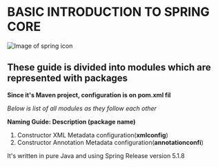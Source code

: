 # BASIC INTRODUCTION TO SPRING CORE
![Image of spring icon](https://spring.io/images/spring-logo-9146a4d3298760c2e7e49595184e1975.svg)

## These guide is divided into modules which are represented with packages
__Since it's Maven project, configuration is on pom.xml fil__

*Below is list of all modules as they follow each other*

**Naming Guide: __Description (package name)__**

1. Constructor XML Metadata configuration(__xmlconfig__)
2. Constructor Annotation Metadata configuration(__annotationconfi__)

It's written in pure Java and using Spring Release version 5.1.8